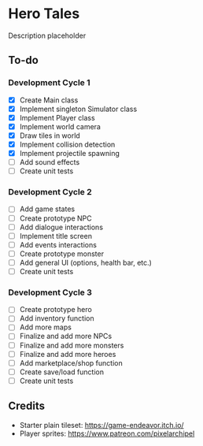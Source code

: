 # Hero Tales
Description placeholder

## To-do
### Development Cycle 1
- [X] Create Main class
- [X] Implement singleton Simulator class
- [X] Implement Player class
- [X] Implement world camera
- [X] Draw tiles in world
- [X] Implement collision detection
- [X] Implement projectile spawning
- [ ] Add sound effects
- [ ] Create unit tests

### Development Cycle 2
- [ ] Add game states
- [ ] Create prototype NPC
- [ ] Add dialogue interactions
- [ ] Implement title screen
- [ ] Add events interactions
- [ ] Create prototype monster
- [ ] Add general UI (options, health bar, etc.)
- [ ] Create unit tests

### Development Cycle 3
- [ ] Create prototype hero
- [ ] Add inventory function
- [ ] Add more maps
- [ ] Finalize and add more NPCs
- [ ] Finalize and add more monsters
- [ ] Finalize and add more heroes
- [ ] Add marketplace/shop function
- [ ] Create save/load function
- [ ] Create unit tests

## Credits
- Starter plain tileset: https://game-endeavor.itch.io/
- Player sprites: https://www.patreon.com/pixelarchipel